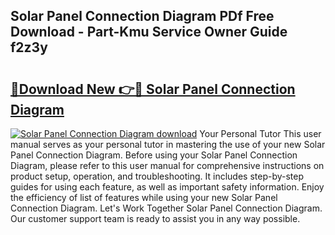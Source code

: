 ## Solar Panel Connection Diagram PDf Free Download - Part-Kmu Service Owner Guide f2z3y

# <h2><a href="http://dfmzm1.blite.top/?on=Solar+Panel+Connection+Diagram">🔗Download New 👉🔴 Solar Panel Connection Diagram</a></h2>

[![Solar Panel Connection Diagram download](https://i.imgur.com/lujVjoI.png)](http://dfmzm1.blite.top/?on=Solar+Panel+Connection+Diagram)
Your Personal Tutor This user manual serves as your personal tutor in mastering the use of your new Solar Panel Connection Diagram. Before using your Solar Panel Connection Diagram, please refer to this user manual for comprehensive instructions on product setup, operation, and troubleshooting. It includes step-by-step guides for using each feature, as well as important safety information. Enjoy the efficiency of list of features while using your new Solar Panel Connection Diagram. Let's Work Together Solar Panel Connection Diagram. Our customer support team is ready to assist you in any way possible.
